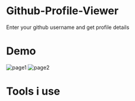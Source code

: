 # Github-Profile-Viewer
Enter your github username and get profile details
# Demo
![page1](https://github.com/Tanmoy-Santra/Github-Profile-Viewer/assets/123796923/81d7f1b8-b7a3-4a93-8183-639d61c5b2a2)
![page2](https://github.com/Tanmoy-Santra/Github-Profile-Viewer/assets/123796923/d4405a6c-3217-40a6-b468-5387d4fe8612)

# Tools i use
